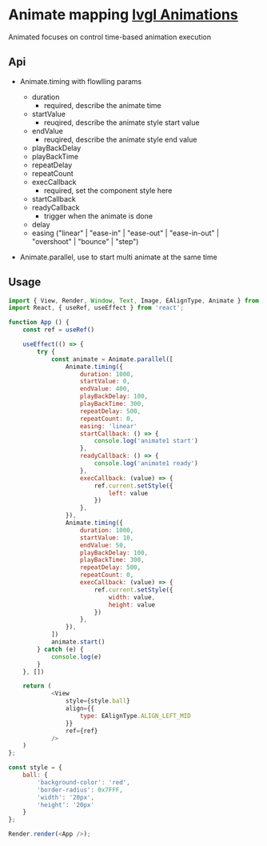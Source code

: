 # Animate mapping [lvgl Animations](https://docs.lvgl.io/master/overview/animation.html)

Animated focuses on control time-based animation execution

## Api
- Animate.timing with flowlling params 
  - duration
    - required, describe the animate time
  - startValue
    - reuqired, describe the animate style start value
  - endValue
    - reuqired, describe the animate style end value
  - playBackDelay
  - playBackTime
  - repeatDelay
  - repeatCount
  - execCallback
    - required, set the component style here
  - startCallback
  - readyCallback
    - trigger when the animate is done
  - delay
  - easing ("linear" | "ease-in" | "ease-out" | "ease-in-out" | "overshoot" | "bounce" | "step")

- Animate.parallel, use to start multi animate at the same time

## Usage
```js
import { View, Render, Window, Text, Image, EAlignType, Animate } from 'lvgljs-ui';
import React, { useRef, useEffect } from 'react';

function App () {
    const ref = useRef()

    useEffect(() => {
        try {
            const animate = Animate.parallel([
                Animate.timing({
                    duration: 1000,
                    startValue: 0,
                    endValue: 400,
                    playBackDelay: 100,
                    playBackTime: 300,
                    repeatDelay: 500,
                    repeatCount: 0,
                    easing: 'linear'
                    startCallback: () => {
                        console.log('animate1 start')
                    },
                    readyCallback: () => {
                        console.log('animate1 ready')
                    },
                    execCallback: (value) => {
                        ref.current.setStyle({
                            left: value
                        })
                    },
                }),
                Animate.timing({
                    duration: 1000,
                    startValue: 10,
                    endValue: 50,
                    playBackDelay: 100,
                    playBackTime: 300,
                    repeatDelay: 500,
                    repeatCount: 0,
                    execCallback: (value) => {
                        ref.current.setStyle({
                            width: value,
                            height: value
                        })
                    },
                }),
            ])
            animate.start()
        } catch (e) {
            console.log(e)
        }
    }, [])

    return (
            <View
                style={style.ball}
                align={{
                    type: EAlignType.ALIGN_LEFT_MID
                }}
                ref={ref}
            />
    )
};

const style = {
    ball: {
        'background-color': 'red',
        'border-radius': 0x7FFF,
        'width': '20px',
        'height': '20px'
    }
};

Render.render(<App />);
```